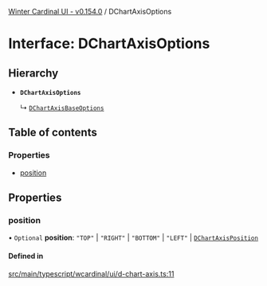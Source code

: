 [Winter Cardinal UI - v0.154.0](../index.md) / DChartAxisOptions

# Interface: DChartAxisOptions

## Hierarchy

- **`DChartAxisOptions`**

  ↳ [`DChartAxisBaseOptions`](DChartAxisBaseOptions.md)

## Table of contents

### Properties

- [position](DChartAxisOptions.md#position)

## Properties

### position

• `Optional` **position**: ``"TOP"`` \| ``"RIGHT"`` \| ``"BOTTOM"`` \| ``"LEFT"`` \| [`DChartAxisPosition`](../index.md#dchartaxisposition)

#### Defined in

[src/main/typescript/wcardinal/ui/d-chart-axis.ts:11](https://github.com/winter-cardinal/winter-cardinal-ui/blob/v0.154.0/src/main/typescript/wcardinal/ui/d-chart-axis.ts#L11)
